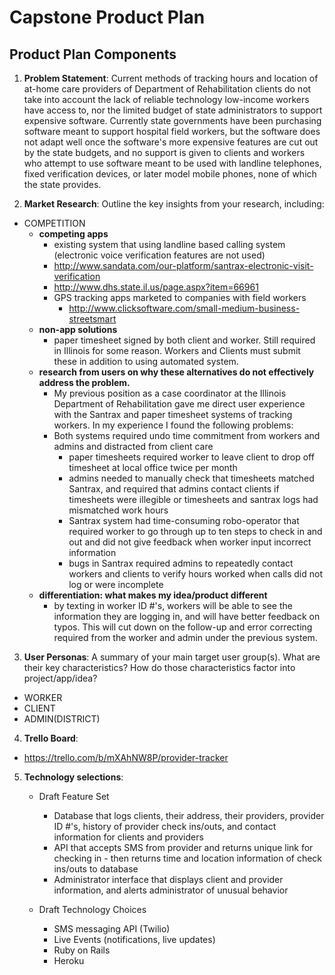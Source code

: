 # Capstone Product Plan

## Product Plan Components
1. __Problem Statement__: Current methods of tracking hours and location of at-home care providers of Department of Rehabilitation    clients do not take into account the lack of reliable technology low-income workers have access to, nor the limited budget of state administrators to support expensive software.  Currently state governments have been purchasing software meant to support hospital field workers, but the software does not adapt well once the software's more expensive features are cut out by the state budgets, and no support is given to clients and workers who attempt to use software meant to be used with landline telephones, fixed verification devices, or later model mobile phones, none of which the state provides.

2. __Market Research__: Outline the key insights from your research, including:
  - COMPETITION 
    - __competing apps__
      - existing system that using landline based calling system (electronic voice verification features are not used) 
      - http://www.sandata.com/our-platform/santrax-electronic-visit-verification
      - http://www.dhs.state.il.us/page.aspx?item=66961
      - GPS tracking apps marketed to companies with field workers
        - http://www.clicksoftware.com/small-medium-business-streetsmart 
    - __non-app solutions__
      - paper timesheet signed by both client and worker.  Still required in Illinois for some reason.  Workers and Clients must submit          these in addition to using automated system. 
    - __research from users on why these alternatives do not effectively address the problem.__
      -  My previous position as a case coordinator at the Illinois Department of Rehabilitation gave me direct user experience with            the Santrax and paper timesheet systems of tracking workers.  In my experience I found the following problems:
        - Both systems required undo time commitment from workers and admins and distracted from client care
          -  paper timesheets required worker to leave client to drop off timesheet at local office twice per month
          -  admins needed to manually check that timesheets matched Santrax, and required that admins contact clients if timesheets                 were illegible or timesheets and santrax logs had mismatched work hours
          -  Santrax system had time-consuming robo-operator that required worker to go through up to ten steps to check in and out and             did not give feedback when worker input incorrect information
          -  bugs in Santrax required admins to repeatedly contact workers and clients to verify hours worked when calls did not log or             were incomplete
    - __differentiation: what makes my idea/product different__
      - by texting in worker ID #'s, workers will be able to see the information they are logging in, and will have better feedback on         typos.  This will cut down on the follow-up and error correcting required from the worker and admin under the previous system.

3. __User Personas__: A summary of your main target user group(s). What are their key characteristics? How do those characteristics factor into project/app/idea?
  - WORKER
  - CLIENT
  - ADMIN(DISTRICT)

4. __Trello Board__:
  - https://trello.com/b/mXAhNW8P/provider-tracker

5. __Technology selections__:
   - Draft Feature Set

      * Database that logs clients, their address, their providers, provider ID #'s, history of provider check ins/outs, and contact         information for clients and providers
      * API that accepts SMS from provider and returns unique link for checking in - then returns time and location information of           check ins/outs to database
      * Administrator interface that displays client and provider information, and alerts administrator of unusual behavior

   - Draft Technology Choices
      * SMS messaging API (Twilio)
      * Live Events (notifications, live updates)
      * Ruby on Rails
      * Heroku
